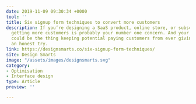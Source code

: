 ```yaml
---
date: 2019-11-09 09:30:34 +0000
tool: ''
title: Six signup form techniques to convert more customers
description: If you’re designing a SaaS product, online store, or subscription service,
  getting more customers is probably your number one concern. And your signup form
  could be the thing keeping potential paying customers from ever giving your product
  an honest try.
link: https://designsmarts.co/six-signup-form-techniques/
site: Design Smarts
image: "/assets/images/designsmarts.svg"
category:
- Optimisation
- Interface design
type: Article
preview: ''

---
```

